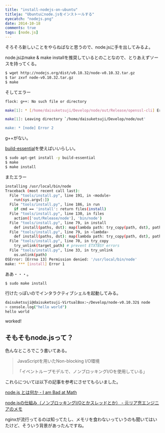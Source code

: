 ```yaml
---
title: "install-nodejs-on-ubuntu"
titleja: "Ubuntuにnode.jsをインストールする"
eyecatch: "nodejs.png"
date: 2014-10-18
comments: true
tags: [node.js]
---
```


そろそろ新しいことをやらねばなと思うので、node.jsに手を出してみるよ。

node.jsはmake & make installを推奨しているとのことなので、とりあえずソースを持ってくる。

``` sh
$ wget http://nodejs.org/dist/v0.10.32/node-v0.10.32.tar.gz
$ tar zxvf node-v0.10.32.tar.gz
$ make
```

そしてエラー

``` sh
flock: g++: No such file or directory

make[1]: * [/home/daisuketsuji/Develop/node/out/Release/openssl-cli] Error 69

make[1]: Leaving directory `/home/daisuketsuji/Develop/node/out'

make: * [node] Error 2
```

g++がない。

[build-essential](http://packages.ubuntu.com/lucid/build-essential)を使えばいいらしい。

``` sh
$ sudo apt-get install -y build-essential
$ make
$ make install
```

またエラー

``` sh
installing /usr/local/bin/node
Traceback (most recent call last):
  File "tools/install.py", line 191, in <module>
    run(sys.argv[:])
  File "tools/install.py", line 186, in run
    if cmd == 'install': return files(install)
  File "tools/install.py", line 130, in files
    action(['out/Release/node'], 'bin/node')
  File "tools/install.py", line 79, in install
    def install(paths, dst): map(lambda path: try_copy(path, dst), paths)
  File "tools/install.py", line 79, in <lambda>
    def install(paths, dst): map(lambda path: try_copy(path, dst), paths)
  File "tools/install.py", line 70, in try_copy
    try_unlink(target_path) # prevent ETXTBSY errors
  File "tools/install.py", line 33, in try_unlink
    os.unlink(path)
OSError: [Errno 13] Permission denied: '/usr/local/bin/node'
make: *** [install] Error 1
```

ああ・・・。

``` sh
$ sudo make install
```

行けたっぽいのでインタラクティブシェルを起動してみる。

``` sh
daisuketsuji@daisuketsuji-VirtualBox:~/Develop/node-v0.10.32$ node
> console.log("hello world")
hello world
```

worked!

## そもそもnode.jsって？

色んなところでこう書いてある。

> JavaScriptを用いたNon-blocking I/O環境
>
> 「イベントループモデルで、ノンブロッキングI/Oを使用している」

これらについては以下の記事を参考にさせてもらいました。

[node.js とは何か - I am Bad at Math](http://d.hatena.ne.jp/badatmath/20101020/1287587240)

[node.jsの仕組み（ノンブロッキングI/Oとかスレッドとか） - 元リア充エンジニアのメモ](http://satoshun00.hatenadiary.com/entry/2012/08/02/172936)

nginxが流行ってるのは知ってたし、メモリを食わないっていうのも聞いてはいたけど、そういう背景があったんですね。



